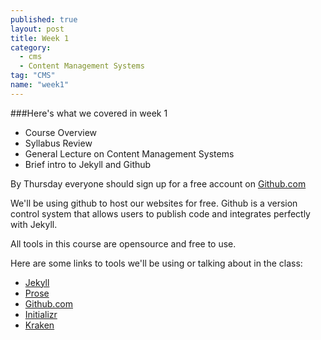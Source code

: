 ```yaml
---
published: true
layout: post
title: Week 1
category: 
  - cms
  - Content Management Systems
tag: "CMS"
name: "week1"
---
```


###Here's what we covered in week 1
* Course Overview
* Syllabus Review
* General Lecture on Content Management Systems
* Brief intro to Jekyll and Github

By Thursday everyone should sign up for a free account on [Github.com](http://github.com)

We'll be using github to host our websites for free. Github is a version control system that allows users to publish code and integrates perfectly with Jekyll. 

All tools in this course are opensource and free to use. 

Here are some links to tools we'll be using or talking about in the class:

* [Jekyll](http://jekyllrb.com)
* [Prose](http://prose.io)
* [Github.com](http://github.com)
* [Initializr](http://initializr.com)
* [Kraken](http://cferdinandi.github.io/kraken/)
